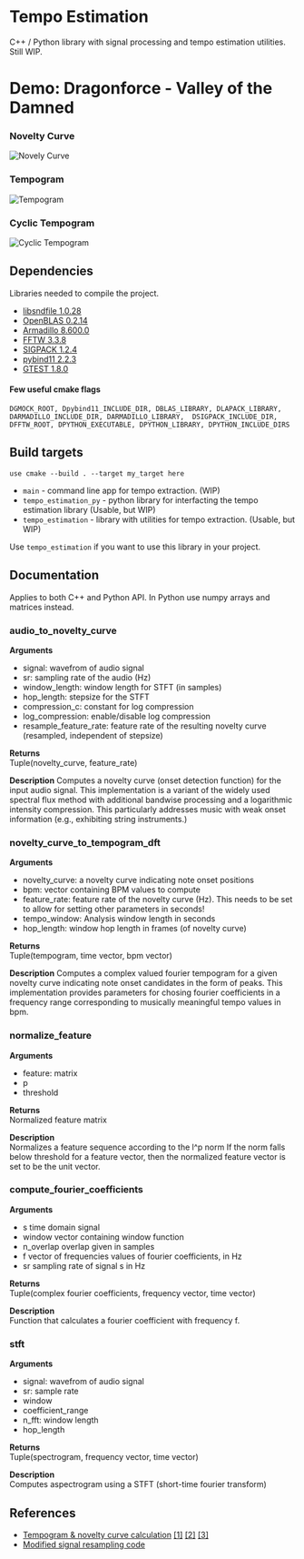 # Tempo Estimation
C++ / Python library with signal processing and tempo estimation utilities.  
Still WIP.

# Demo: Dragonforce - Valley of the Damned
### Novelty Curve
![Novely Curve](https://raw.githubusercontent.com/EgorDm/tempo_estimation/master/docs/assets/valley_novelty.png)
### Tempogram
![Tempogram](https://raw.githubusercontent.com/EgorDm/tempo_estimation/master/docs/assets/valley_tempogram.png)
### Cyclic Tempogram
![Cyclic Tempogram](https://raw.githubusercontent.com/EgorDm/tempo_estimation/master/docs/assets/valley_cyclic_tempogram.png)

## Dependencies
Libraries needed to compile the project.
* [libsndfile 1.0.28](http://www.mega-nerd.com/libsndfile/)
* [OpenBLAS 0.2.14](https://www.openblas.net/)
* [Armadillo 8.600.0](http://arma.sourceforge.net/)
* [FFTW 3.3.8](http://www.fftw.org/)
* [SIGPACK 1.2.4](http://sigpack.sourceforge.net/)
* [pybind11 2.2.3](https://github.com/pybind/pybind11)
* [GTEST 1.8.0](https://github.com/google/googletest)

#### Few useful cmake flags
`DGMOCK_ROOT, Dpybind11_INCLUDE_DIR, DBLAS_LIBRARY, DLAPACK_LIBRARY, DARMADILLO_INCLUDE_DIR, DARMADILLO_LIBRARY, 
DSIGPACK_INCLUDE_DIR, DFFTW_ROOT, DPYTHON_EXECUTABLE, DPYTHON_LIBRARY, DPYTHON_INCLUDE_DIRS`

## Build targets
`use cmake --build . --target my_target here`
* `main` - command line app for tempo extraction. (WIP)
* `tempo_estimation_py` - python library for interfacting the tempo estimation library (Usable, but WIP)
* `tempo_estimation` - library with utilities for tempo extraction. (Usable, but WIP)

Use `tempo_estimation` if you want to use this library in your project.

## Documentation
Applies to both C++ and Python API. In Python use numpy arrays and matrices instead.

### audio_to_novelty_curve
**Arguments**
- signal: wavefrom of audio signal
- sr: sampling rate of the audio (Hz)
- window_length: window length for STFT (in samples)
- hop_length: stepsize for the STFT
- compression_c: constant for log compression
- log_compression: enable/disable log compression
- resample_feature_rate: feature rate of the resulting novelty curve (resampled, independent of stepsize)

**Returns**  
Tuple(novelty_curve, feature_rate)

**Description**
Computes a novelty curve (onset detection function) for the input audio signal. This implementation is a
variant of the widely used spectral flux method with additional bandwise processing and a logarithmic intensity
compression. This particularly addresses music with weak onset information (e.g., exhibiting string instruments.)


### novelty_curve_to_tempogram_dft
**Arguments**
- novelty_curve: a novelty curve indicating note onset positions
- bpm: vector containing BPM values to compute
- feature_rate: feature rate of the novelty curve (Hz). This needs to be set to allow for setting other parameters in seconds!
- tempo_window: Analysis window length in seconds
- hop_length: window hop length in frames (of novelty curve)

**Returns**  
Tuple(tempogram, time vector, bpm vector)

**Description**
Computes a complex valued fourier tempogram for a given novelty curve
indicating note onset candidates in the form of peaks.
This implementation provides parameters for chosing fourier coefficients in a frequency range corresponding to 
musically meaningful tempo values in bpm.

### normalize_feature
**Arguments**
- feature: matrix
- p
- threshold

**Returns**  
Normalized feature matrix

**Description**  
Normalizes a feature sequence according to the l^p norm
If the norm falls below threshold for a feature vector, then the normalized feature vector is set to be the
unit vector.

### compute_fourier_coefficients
**Arguments**
- s time domain signal
- window vector containing window function
- n_overlap overlap given in samples
- f vector of frequencies values of fourier coefficients, in Hz
- sr sampling rate of signal s in Hz

**Returns**  
Tuple(complex fourier coefficients, frequency vector, time vector)

**Description**  
Function that calculates a fourier coefficient with frequency f.  

### stft
**Arguments**
- signal: wavefrom of audio signal
- sr: sample rate
- window
- coefficient_range
- n_fft: window length
- hop_length

**Returns**  
Tuple(spectrogram, frequency vector, time vector)

**Description**  
Computes aspectrogram using a STFT (short-time fourier transform)


## References
* [Tempogram & novelty curve calculation](http://resources.mpi-inf.mpg.de/MIR/tempogramtoolbox/) [[1]](https://ieeexplore.ieee.org/document/5654580/) [[2]](http://resources.mpi-inf.mpg.de/MIR/tempogramtoolbox/2010_GroscheMuellerKurth_TempogramCyclic_ICASSP.pdf) [[3]](http://resources.mpi-inf.mpg.de/MIR/tempogramtoolbox/2009_GroscheMueller_PredominantLocalPeriodicy_WASPAA.pdf)
* [Modified signal resampling code](https://github.com/terrygta/SignalResampler)
